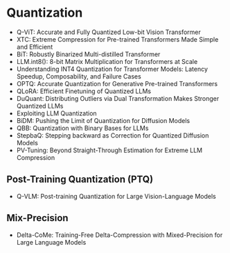 # Quantization
- Q-ViT: Accurate and Fully Quantized Low-bit Vision Transformer
- XTC: Extreme Compression for Pre-trained Transformers Made Simple and Efficient
- BiT: Robustly Binarized Multi-distilled Transformer
- LLM.int8(): 8-bit Matrix Multiplication for Transformers at Scale
- Understanding INT4 Quantization for Transformer Models: Latency Speedup, Composability, and Failure Cases
- OPTQ: Accurate Quantization for Generative Pre-trained Transformers
- QLoRA: Efficient Finetuning of Quantized LLMs
- DuQuant: Distributing Outliers via Dual Transformation Makes Stronger Quantized LLMs
- Exploiting LLM Quantization
- BiDM: Pushing the Limit of Quantization for Diffusion Models
- QBB: Quantization with Binary Bases for LLMs
- StepbaQ: Stepping backward as Correction for Quantized Diffusion Models
- PV-Tuning: Beyond Straight-Through Estimation for Extreme LLM Compression

## Post-Training Quantization (PTQ)
- Q-VLM: Post-training Quantization for Large Vision-Language Models

## Mix-Precision
- Delta-CoMe: Training-Free Delta-Compression with Mixed-Precision for Large Language Models